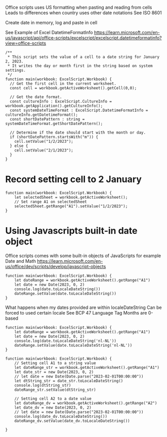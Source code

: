 Office scripts uses US formatting when pasting and reading from cells
Leads to differences when country uses other date notations
See ISO 8601

Create date in memory, log and paste in cell

See Example of Excel DatetimeFormatInfo
https://learn.microsoft.com/en-us/javascript/api/office-scripts/excelscript/excelscript.datetimeformatinfo?view=office-scripts

```TS
/**
 * This script sets the value of a cell to a date string for January 2, 2023.
 * It writes the day or month first in the string based on system settings.
 */
function main(workbook: ExcelScript.Workbook) {
  // Get the first cell in the current worksheet.
  const cell = workbook.getActiveWorksheet().getCell(0,0);

  // Get the date format.
  const cultureInfo : ExcelScript.CultureInfo = workbook.getApplication().getCultureInfo();
  const systemDateTimeFormat : ExcelScript.DatetimeFormatInfo = cultureInfo.getDatetimeFormat();
  const shortDatePattern : string = systemDateTimeFormat.getShortDatePattern();

  // Determine if the date should start with the month or day.
  if (shortDatePattern.startsWith("m")) {
    cell.setValue("1/2/2023");
  } else {
    cell.setValue("2/1/2023");
  }
}
```

# Record setting cell to 2 January
```TS
function main(workbook: ExcelScript.Workbook) {
	let selectedSheet = workbook.getActiveWorksheet();
	// Set range A1 on selectedSheet
	selectedSheet.getRange("A1").setValue("1/2/2023");
}
```

# Using Javascripts built-in date object
Office scripts comes with some built-in objects of JavaScripts for example Date and Math
https://learn.microsoft.com/en-us/office/dev/scripts/develop/javascript-objects

```TS
function main(workbook: ExcelScript.Workbook) {
	let dateRange = workbook.getActiveWorksheet().getRange("A1")
	let date = new Date(2023, 0, 2)
	console.log(date.toLocaleDateString())
	dateRange.setValue(date.toLocaleDateString())
}
```

What happens when my dates provided are within localeDateString
Can be forced to used certain locale
See BCP 47 Language Tag
Months are 0-based

```TS
function main(workbook: ExcelScript.Workbook) {
	let dateRange = workbook.getActiveWorksheet().getRange("A1")
	let date = new Date(2023, 0, 2)
	console.log(date.toLocaleDateString('nl-NL'))
	dateRange.setValue(date.toLocaleDateString('nl-NL'))
}
```

```TS
function main(workbook: ExcelScript.Workbook) {
	// Setting cell A1 to a string value
	let dateRange_str = workbook.getActiveWorksheet().getRange("A1")
	let date_str = new Date(2023, 0, 2)
	// let date = new Date(Date.parse("2023-02-01T00:00:00"))
	let dtString_str = date_str.toLocaleDateString()
	console.log(dtString_str)
	dateRange_str.setValue(dtString_str)

	// Setting cell A2 to a date value
	let dateRange_dv = workbook.getActiveWorksheet().getRange("A2")
	let date_dv = new Date(2023, 0, 2)
	// let date = new Date(Date.parse("2023-02-01T00:00:00"))
	console.log(date_dv.toLocaleDateString())
	dateRange_dv.setValue(date_dv.toLocaleDateString())

}
```